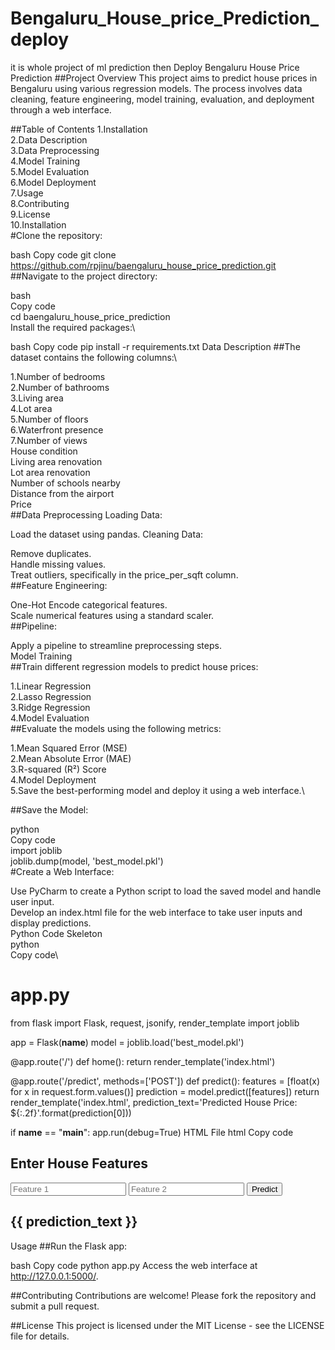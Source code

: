 # Bengaluru_House_price_Prediction_deploy
it is whole project of ml prediction then Deploy
Bengaluru House Price Prediction
##Project Overview
This project aims to predict house prices in Bengaluru using various regression models. The process involves data cleaning, feature engineering, model training, evaluation, and deployment through a web interface.


##Table of Contents
1.Installation\
2.Data Description\
3.Data Preprocessing\
4.Model Training\
5.Model Evaluation\
6.Model Deployment\
7.Usage\
8.Contributing\
9.License\
10.Installation\
#Clone the repository:

bash
Copy code
git clone https://github.com/rpjinu/baengaluru_house_price_prediction.git
##Navigate to the project directory:

bash\
Copy code\
cd baengaluru_house_price_prediction\
Install the required packages:\

bash
Copy code
pip install -r requirements.txt
Data Description
##The dataset contains the following columns:\

1.Number of bedrooms\
2.Number of bathrooms\
3.Living area\
4.Lot area\
5.Number of floors\
6.Waterfront presence\
7.Number of views\
House condition\
Living area renovation\
Lot area renovation\
Number of schools nearby\
Distance from the airport\
Price\
##Data Preprocessing
Loading Data:

Load the dataset using pandas.
Cleaning Data:

Remove duplicates.\
Handle missing values.\
Treat outliers, specifically in the price_per_sqft column.\
##Feature Engineering:

One-Hot Encode categorical features.\
Scale numerical features using a standard scaler.\
##Pipeline:

Apply a pipeline to streamline preprocessing steps.\
Model Training\
##Train different regression models to predict house prices:

1.Linear Regression\
2.Lasso Regression\
3.Ridge Regression\
4.Model Evaluation\
##Evaluate the models using the following metrics:

1.Mean Squared Error (MSE)\
2.Mean Absolute Error (MAE)\
3.R-squared (R²) Score\
4.Model Deployment\
5.Save the best-performing model and deploy it using a web interface.\

##Save the Model:

python\
Copy code\
import joblib\
joblib.dump(model, 'best_model.pkl')\
#Create a Web Interface:

Use PyCharm to create a Python script to load the saved model and handle user input.\
Develop an index.html file for the web interface to take user inputs and display predictions.\
Python Code Skeleton\
python\
Copy code\
# app.py
from flask import Flask, request, jsonify, render_template
import joblib

app = Flask(__name__)
model = joblib.load('best_model.pkl')

@app.route('/')
def home():
    return render_template('index.html')

@app.route('/predict', methods=['POST'])
def predict():
    features = [float(x) for x in request.form.values()]
    prediction = model.predict([features])
    return render_template('index.html', prediction_text='Predicted House Price: ${:.2f}'.format(prediction[0]))

if __name__ == "__main__":
    app.run(debug=True)
HTML File
html
Copy code
<!-- index.html -->
<!DOCTYPE html>
<html>
<head>
    <title>House Price Prediction</title>
</head>
<body>
    <div>
        <h2>Enter House Features</h2>
        <form action="/predict" method="post">
            <!-- Add input fields for each feature -->
            <input type="text" name="feature1" placeholder="Feature 1">
            <input type="text" name="feature2" placeholder="Feature 2">
            <!-- Add more input fields as required -->
            <button type="submit">Predict</button>
        </form>
        <h2>{{ prediction_text }}</h2>
    </div>
</body>
</html>
Usage
##Run the Flask app:

bash
Copy code
python app.py
Access the web interface at http://127.0.0.1:5000/.

##Contributing
Contributions are welcome! Please fork the repository and submit a pull request.

##License
This project is licensed under the MIT License - see the LICENSE file for details.
